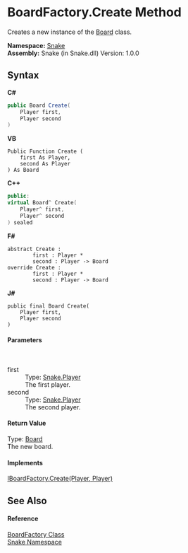 # BoardFactory.Create Method 
 

Creates a new instance of the <a href="T_Snake_Board">Board</a> class.

**Namespace:**&nbsp;<a href="N_Snake">Snake</a><br />**Assembly:**&nbsp;Snake (in Snake.dll) Version: 1.0.0

## Syntax

**C#**<br />
``` C#
public Board Create(
	Player first,
	Player second
)
```

**VB**<br />
``` VB
Public Function Create ( 
	first As Player,
	second As Player
) As Board
```

**C++**<br />
``` C++
public:
virtual Board^ Create(
	Player^ first, 
	Player^ second
) sealed
```

**F#**<br />
``` F#
abstract Create : 
        first : Player * 
        second : Player -> Board 
override Create : 
        first : Player * 
        second : Player -> Board 
```

**J#**<br />
``` J#
public final Board Create(
	Player first,
	Player second
)
```


#### Parameters
&nbsp;<dl><dt>first</dt><dd>Type: <a href="T_Snake_Player">Snake.Player</a><br />The first player.</dd><dt>second</dt><dd>Type: <a href="T_Snake_Player">Snake.Player</a><br />The second player.</dd></dl>

#### Return Value
Type: <a href="T_Snake_Board">Board</a><br />The new board.

#### Implements
<a href="M_Snake_IBoardFactory_Create">IBoardFactory.Create(Player, Player)</a><br />

## See Also


#### Reference
<a href="T_Snake_BoardFactory">BoardFactory Class</a><br /><a href="N_Snake">Snake Namespace</a><br />
